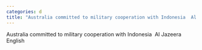 ```yaml
---
categories: d
title: "Australia committed to military cooperation with Indonesia  Al Jazeera English"
---
```

Australia committed to military cooperation with Indonesia&nbsp;&nbsp;Al Jazeera English